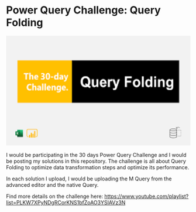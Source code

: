 # Power Query Challenge: Query Folding

<img src="https://github.com/Ebuka456/Power-Query-Challenge/blob/main/30%20Days%20Power%20Query%20Challenge/30%20Days%20Challenge.png" alt="Alt text" style= "width: 700px; height: 300px"/>

I would be participating in the 30 days Power Query Challenge and I would be posting my solutions in this repository. The challenge is all about Query Folding to optimize data transformation steps  and optimize its performance.

In each solution I upload, I would be uploading the M Query from the advanced editor and the native Query.

Find more details on the challenge here: https://www.youtube.com/playlist?list=PLKW7XPyNDgRCorKNS1bfZoAO3YSIAVz3N
